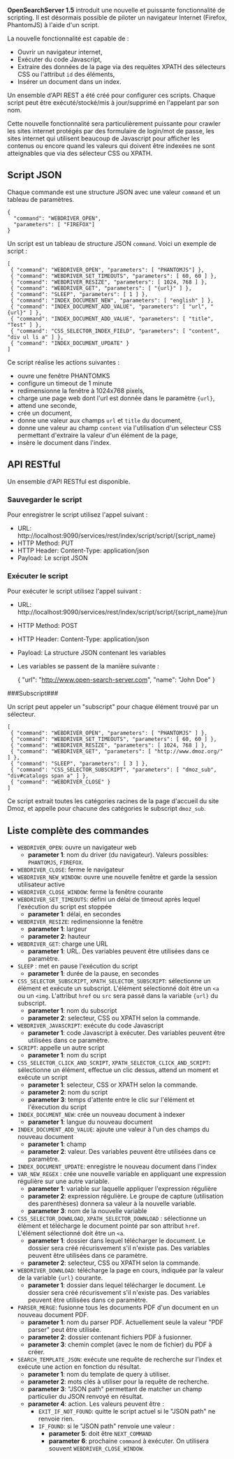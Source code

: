 **OpenSearchServer 1.5** introduit une nouvelle et puissante fonctionnalité de scripting. Il est désormais possible de piloter un navigateur Internet (Firefox, PhantomJS) à l'aide d'un script.  

La nouvelle fonctionnalité est capable de :

* Ouvrir un navigateur internet,
* Exécuter du code Javascript,
* Extraire des données de la page via des requêtes XPATH des sélecteurs CSS ou l'attribut `id` des éléments, 
* Insérer un document dans un index.

Un ensemble d'API REST a été créé pour configurer ces scripts. Chaque script peut être exécuté/stocké/mis à jour/supprimé en l'appelant par son nom.

Cette nouvelle fonctionnalité sera particulièrement puissante pour crawler les sites internet protégés par des formulaire de login/mot de passe, les sites internet qui utilisent beaucoup de Javascript pour afficher les contenus ou encore quand les valeurs qui doivent être indexées ne sont atteignables que via des sélecteur CSS ou XPATH.

## Script JSON

Chaque commande est une structure JSON avec une valeur `command` et un tableau de paramètres.

    {
      "command": "WEBDRIVER_OPEN",
      "parameters": [ "FIREFOX"]
    }
  
Un script est un tableau de structure JSON `command`. Voici un exemple de script :

    [
     { "command": "WEBDRIVER_OPEN", "parameters": [ "PHANTOMJS"] },
     { "command": "WEBDRIVER_SET_TIMEOUTS", "parameters": [ 60, 60 ] },
     { "command": "WEBDRIVER_RESIZE", "parameters": [ 1024, 768 ] },
     { "command": "WEBDRIVER_GET", "parameters": [ "{url}" ] },
     { "command": "SLEEP", "parameters": [ 1 ] },
     { "command": "INDEX_DOCUMENT_NEW", "parameters": [ "english" ] },
     { "command": "INDEX_DOCUMENT_ADD_VALUE", "parameters": [ "url", "{url}" ] },
     { "command": "INDEX_DOCUMENT_ADD_VALUE", "parameters": [ "title", "Test" ] },
     { "command": "CSS_SELECTOR_INDEX_FIELD", "parameters": [ "content", "div ul li a" ] },
     { "command": "INDEX_DOCUMENT_UPDATE" }
    ]
  
Ce script réalise les actions suivantes :

* ouvre une fenêtre PHANTOMKS
* configure un timeout de 1 minute
* redimensionne la fenêtre à 1024x768 pixels,
* charge une page web dont l'url est donnée dans le paramètre `{url}`,
* attend une seconde,
* crée un document,
* donne une valeur aux champs `url` et `title` du document,
* donne une valeur au champ `content` via l'utilisation d'un sélecteur CSS permettant d'extraire la valeur d'un élément de la page,
* insère le document dans l'index.

## API RESTful

Un ensemble d'API RESTful est disponible.

### Sauvegarder le script

Pour enregistrer le script utilisez l'appel suivant :

* URL: http://localhost:9090/services/rest/index/script/script/{script_name}
* HTTP Method: PUT
* HTTP Header: Content-Type: application/json
* Payload: Le script JSON

### Exécuter le script

Pour exécuter le script utilisez l'appel suivant :

* URL: http://localhost:9090/services/rest/index/script/script/{script_name}/run
* HTTP Method: POST
* HTTP Header: Content-Type: application/json
* Payload: La structure JSON contenant les variables
* Les variables se passent de la manière suivante :

    {
        "url": "http://www.open-search-server.com",
        "name": "John Doe"
    }
  
###Subscript###

Un script peut appeler un "subscript" pour chaque élément trouvé par un sélecteur.

   
    [
     { "command": "WEBDRIVER_OPEN", "parameters": [ "PHANTOMJS" ] },
     { "command": "WEBDRIVER_SET_TIMEOUTS", "parameters": [ 60, 60 ] },
     { "command": "WEBDRIVER_RESIZE", "parameters": [ 1024, 768 ] },
     { "command": "WEBDRIVER_GET", "parameters": [ "http://www.dmoz.org/" ] },
     { "command": "SLEEP", "parameters": [ 3 ] },
     { "command": "CSS_SELECTOR_SUBSCRIPT", "parameters": [ "dmoz_sub", "div#catalogs span a" ] },
     { "command": "WEBDRIVER_CLOSE" }
    ]
  
Ce script extrait toutes les catégories racines de la page d'accueil du site Dmoz, et appelle pour chacune des catégories le subscript `dmoz_sub`.

## Liste complète des commandes

* `WEBDRIVER_OPEN`: ouvre un navigateur web
  * **parameter 1**: nom du driver (du navigateur). Valeurs possibles: `PHANTOMJS`, `FIREFOX`.
* `WEBDRIVER_CLOSE`: ferme le navigateur
* `WEBDRIVER_NEW_WINDOW`: ouvre une nouvelle fenêtre et garde la session utilisateur active
* `WEBDRIVER_CLOSE_WINDOW`: ferme la fenêtre courante
* `WEBDRIVER_SET_TIMEOUTS`: défini un délai de timeout après lequel l'exécution du script est stoppée
  * **parameter 1**: délai, en secondes
* `WEBDRIVER_RESIZE`: redimensionne la fenêtre
  * **parameter 1**: largeur
  * **parameter 2**: hauteur
* `WEBDRIVER_GET`: charge une URL
  * **parameter 1**: URL. Des variables peuvent être utilisées dans ce paramètre.
* `SLEEP` : met en pause l'exécution du script
  * **parameter 1**: durée de la pause, en secondes
* `CSS_SELECTOR_SUBSCRIPT`, `XPATH_SELECTOR_SUBSCRIPT`: sélectionne un élément et exécute un subscript. L'élément sélectionné doit être un `<a` ou un `<img`. L'attribut `href` ou `src` sera passé dans la variable `{url}` du subscript.
  * **parameter 1**: nom du subscript  
  * **parameter 2**: selecteur, CSS ou XPATH selon la commande.
* `WEBDRIVER_JAVASCRIPT`: exécute du code Javascript
  * **parameter 1**: code Javascript à exécuter. Des variables peuvent être utilisées dans ce paramètre.
* `SCRIPT`: appelle un autre script
  * **parameter 1**: nom du script
* `CSS_SELECTOR_CLICK_AND_SCRIPT`, `XPATH_SELECTOR_CLICK_AND_SCRIPT`: sélectionne un élément, effectue un clic dessus, attend un moment et exécute un script
  * **parameter 1**: selecteur, CSS or XPATH selon la commande.
  * **parameter 2**: nom du script
  * **parameter 3**: temps d'attente entre le clic sur l'élément et l'éxecution du script
* `INDEX_DOCUMENT_NEW`: crée un nouveau document à indexer
  * **parameter 1**: langue du nouveau document
* `INDEX_DOCUMENT_ADD_VALUE`: ajoute une valeur à l'un des champs du nouveau document
  * **parameter 1**: champ
  * **parameter 2**: valeur. Des variables peuvent être utilisées dans ce paramètre.
* `INDEX_DOCUMENT_UPDATE`: enregistre le nouveau document dans l'index
* `VAR_NEW_REGEX` : crée une nouvelle variable en appliquant une expression régulière sur une autre variable.
  * **parameter 1**: variable sur laquelle appliquer l'expression régulière
  * **parameter 2**: expression régulière. Le groupe de capture (utilisation des parenthèses) donnera sa valeur à la nouvelle variable.
  * **parameter 3**: nom de la nouvelle variable
* `CSS_SELECTOR_DOWNLOAD`, `XPATH_SELECTOR_DOWNLOAD` : sélectionne un élément et télécharge le document pointé par son attribut `href`. L'élément sélectionné doit être un `<a`.
  * **parameter 1**: dossier dans lequel télécharger le document. Le dossier sera créé récurisvement s'il n'existe pas. Des variables peuvent être utilisées dans ce paramètre.
  * **parameter 2**: selecteur, CSS ou XPATH selon la commande.
* `WEBDRIVER_DOWNLOAD`: télécharge la page en cours, indiquée par la valeur de la variable `{url}` courante.
  * **parameter 1**: dossier dans lequel télécharger le document. Le dossier sera créé récurisvement s'il n'existe pas. Des variables peuvent être utilisées dans ce paramètre.
* `PARSER_MERGE`: fusionne tous les documents PDF d'un document en un nouveau document PDF.
  * **parameter 1**: nom du parser PDF. Actuellement seule la valeur "PDF parser" peut être utilisée.
  * **parameter 2**: dossier contenant fichiers PDF à fusionner.
  * **parameter 3**: chemin complet (avec le nom de fichier) du PDF à créer.
* `SEARCH_TEMPLATE_JSON`: exécute une requête de recherche sur l'index et exécute une action en fonction du résultat.
  * **parameter 1**: nom du template de query à utiliser.
  * **parameter 2**: mots clés à utiliser pour la requête de recherche.
  * **parameter 3**: "JSON path" permettant de matcher un champ particulier du JSON renvoyé en résultat.
  * **parameter 4**: action. Les valeurs peuvent être :
    * `EXIT_IF_NOT_FOUND`: quitte le script actuel si le "JSON path" ne renvoie rien.
    * `IF_FOUND`: si le "JSON path" renvoie une valeur :
      * **parameter 5**: doit être `NEXT_COMMAND`
      * **parameter 6**: prochaine `command` à exécuter. On utilisera souvent `WEBDRIVER_CLOSE_WINDOW`.
